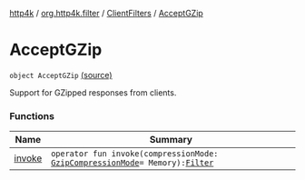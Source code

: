 [http4k](../../../index.md) / [org.http4k.filter](../../index.md) / [ClientFilters](../index.md) / [AcceptGZip](./index.md)

# AcceptGZip

`object AcceptGZip` [(source)](https://github.com/http4k/http4k/blob/master/http4k-core/src/main/kotlin/org/http4k/filter/ClientFilters.kt#L143)

Support for GZipped responses from clients.

### Functions

| Name | Summary |
|---|---|
| [invoke](invoke.md) | `operator fun invoke(compressionMode: `[`GzipCompressionMode`](../../-gzip-compression-mode/index.md)` = Memory): `[`Filter`](../../../org.http4k.core/-filter/index.md) |
